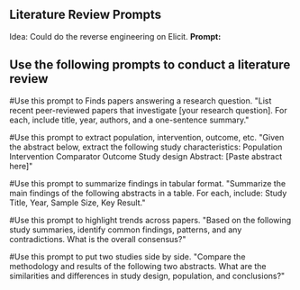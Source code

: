 ## Literature Review Prompts
Idea: Could do the reverse engineering on Elicit.
**Prompt:**

## Use the following prompts to conduct a literature review
#Use this prompt to Finds papers answering a research question.
"List recent peer-reviewed papers that investigate [your research question]. For each, include title, year, authors, and a one-sentence summary."

#Use this prompt to extract population, intervention, outcome, etc.
"Given the abstract below, extract the following study characteristics:
    Population
    Intervention
    Comparator
    Outcome
    Study design
    Abstract: [Paste abstract here]"
    
#Use this prompt to summarize findings in tabular format.
"Summarize the main findings of the following abstracts in a table. For each, include: Study Title, Year, Sample Size, Key Result."

#Use this prompt to highlight trends across papers.
"Based on the following study summaries, identify common findings, patterns, and any contradictions. What is the overall consensus?"

#Use this prompt to put two studies side by side.
"Compare the methodology and results of the following two abstracts. What are the similarities and differences in study design, population, and conclusions?"
